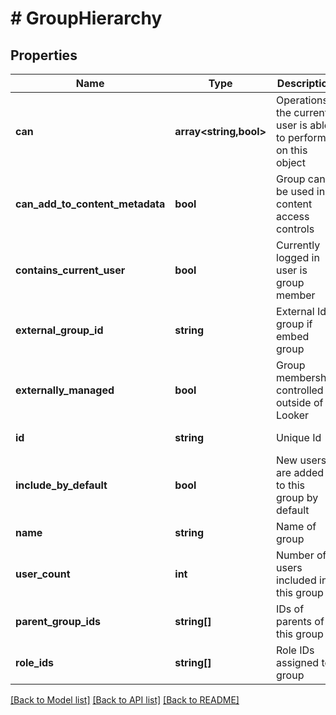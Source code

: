 # # GroupHierarchy

## Properties

Name | Type | Description | Notes
------------ | ------------- | ------------- | -------------
**can** | **array<string,bool>** | Operations the current user is able to perform on this object | [optional] [readonly]
**can_add_to_content_metadata** | **bool** | Group can be used in content access controls | [optional]
**contains_current_user** | **bool** | Currently logged in user is group member | [optional] [readonly]
**external_group_id** | **string** | External Id group if embed group | [optional] [readonly]
**externally_managed** | **bool** | Group membership controlled outside of Looker | [optional] [readonly]
**id** | **string** | Unique Id | [optional] [readonly]
**include_by_default** | **bool** | New users are added to this group by default | [optional] [readonly]
**name** | **string** | Name of group | [optional]
**user_count** | **int** | Number of users included in this group | [optional] [readonly]
**parent_group_ids** | **string[]** | IDs of parents of this group | [optional] [readonly]
**role_ids** | **string[]** | Role IDs assigned to group | [optional] [readonly]

[[Back to Model list]](../../README.md#models) [[Back to API list]](../../README.md#endpoints) [[Back to README]](../../README.md)
